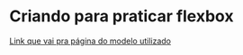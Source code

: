 # Criando para praticar flexbox
[Link que vai pra página do modelo utilizado](https://br.freepik.com/vetores-gratis/modelo-criativo-de-design-do-formulario-de-login-do-membro_1146076.htm#&position=18&from_view=detail#&position=18&from_view=detail)
